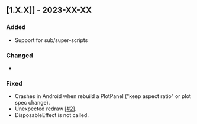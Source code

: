 ## [1.X.X]] - 2023-XX-XX

### Added

- Support for sub/super-scripts 


### Changed

-


### Fixed

- Crashes in Android when rebuild a PlotPanel ("keep aspect ratio" or plot spec change).
- Unexpected redraw [[#2](https://github.com/JetBrains/lets-plot-skia/issues/2)].
- DisposableEffect is not called.